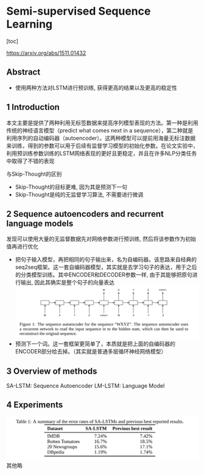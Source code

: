 # Semi-supervised Sequence Learning
[toc]

https://arxiv.org/abs/1511.01432
## Abstract
- 使用两种方法对LSTM进行预训练, 获得更高的结果以及更高的稳定性

## 1 Introduction
本文主要是提供了两种利用无标签数据来提高序列模型表现的方法。第一种是利用传统的神经语言模型（predict what comes next in a sequence），第二种就是利用序列的自动编码器（autoencoder）。这两种模型可以提前用海量无标注数据来训练，得到的参数可以用于后续有监督学习模型的初始化参数。在论文实验中，利用预训练参数训练的LSTM网络表现的更好且更稳定，并且在许多NLP分类任务中取得了不错的表现

与Skip-Thought的区别
- Skip-Thought的目标更难, 因为其是预测下一句
- Skip-Thought是纯的无监督学习算法, 不需要进行微调

## 2 Sequence autoencoders and recurrent language models
发现可以使用大量的无监督数据先对网络参数进行预训练,  然后将该参数作为初始值再进行优化
- 把句子输入模型，再把相同的句子输出来，名为自编码器。该思路来自经典的seq2seq框架。这一套自编码器模型，其实就是去学习句子的表达，用于之后的分类模型训练。其中ENCODER和DECODER参数一样, 由于其能够把原句进行输出, 因此其确实是整个句子的向量表达
![](../../images/d0001/512003251813101.png)
- 预测下一个词。这一套框架更简单了，本质就是把上面的自编码器的ENCODER部分给去掉。（其实就是普通多层循环神经网络模型）

## 3 Overview of methods
SA-LSTM: Sequence Autoencoder
LM-LSTM: Language Model

## 4 Experiments
![](../../images/d0001/462003301813101.png)
其他略
